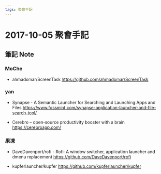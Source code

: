 ```yaml
---
tags: 聚會手記
---
```


2017-10-05 聚會手記
===

筆記 Note
---

### MoChe
- ahmadomar/ScreenTask
https://github.com/ahmadomar/ScreenTask

### yan
- Synapse - A Semantic Launcher for Searching and Launching Apps and Files
https://www.fossmint.com/synapse-application-launcher-and-file-search-tool/

- Cerebro – open-source productivity booster with a brain
https://cerebroapp.com/

### 果凍

- DaveDavenport/rofi -  Rofi: A window switcher, application launcher and dmenu replacement
https://github.com/DaveDavenport/rofi

- kupferlauncher/kupfer
https://github.com/kupferlauncher/kupfer